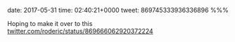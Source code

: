 date: 2017-05-31
time: 02:40:21+0000
tweet: 869745333936336896
%%%

Hoping to make it over to this [twitter.com/roderic/status/869666062920372224](https://twitter.com/roderic/status/869666062920372224)
